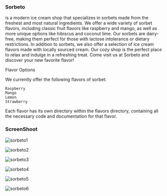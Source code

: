 ### Sorbeto 
is a modern ice cream shop that specializes in sorbets made from the freshest and most natural ingredients. We offer a wide variety of sorbet flavors, including classic fruit flavors like raspberry and mango, as well as more unique options like hibiscus and coconut lime. Our sorbets are dairy-free, making them perfect for those with lactose intolerance or dietary restrictions. In addition to sorbets, we also offer a selection of ice cream flavors made with locally sourced cream. Our cozy shop is the perfect place to relax and indulge in a refreshing treat. Come visit us at Sorbeto and discover your new favorite flavor!

Flavor Options

We currently offer the following flavors of sorbet:

    Raspberry
    Mango
    Lemon
    Strawberry

Each flavor has its own directory within the flavors directory, containing all the necessary code and documentation for that flavor.

### ScreenShoot

![sorbeto1](https://user-images.githubusercontent.com/116990574/209089171-a51e52d7-2c27-464f-8cd6-b0ce572dbd84.png)

![sorbeto2](https://user-images.githubusercontent.com/116990574/209089198-1abc915e-9f19-484d-8727-e899efe7503f.png)

![sorbeto3](https://user-images.githubusercontent.com/116990574/209089221-51226a33-a950-406b-bc0f-4c983165e713.png)

![sorbeto4](https://user-images.githubusercontent.com/116990574/209089252-f23b3281-c253-4c1f-a944-9df14cb4ff05.png)

![sorbeto5](https://user-images.githubusercontent.com/116990574/209089270-caa9ca4f-65af-49d8-8f5b-e5a4e9adbb26.png)

![sorbeto6](https://user-images.githubusercontent.com/116990574/209089323-c55a9012-a749-4811-8cb1-d430744cddbb.png)

